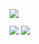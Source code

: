 ![](http://github-profile-summary-cards.vercel.app/api/cards/profile-details?username=Andreas-Westh&theme=tokyonight)

![](http://github-profile-summary-cards.vercel.app/api/cards/stats?username=Andreas-Westh&theme=tokyonight) 
![](http://github-profile-summary-cards.vercel.app/api/cards/repos-per-language?username=Andreas-Westh&theme=tokyonight)
